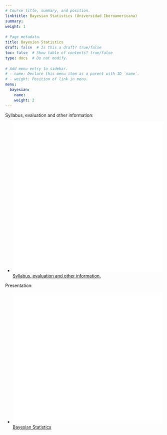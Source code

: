 ```yaml
---
# Course title, summary, and position.
linktitle: Bayesian Statistics (Universidad Iberoamericana)
summary:
weight: 1

# Page metadata.
title: Bayesian Statistics
draft: false  # Is this a draft? true/false
toc: false  # Show table of contents? true/false
type: docs  # Do not modify.

# Add menu entry to sidebar.
# - name: Declare this menu item as a parent with ID `name`.
# - weight: Position of link in menu.
menu:
  bayesian:
    name:
    weight: 2
---
```


Syllabus, evaluation and other information:

<ul>
  <li>
    <span class="inline-svg"> <img src="book.svg"/>
      <a href="programa_bayesian_2022_1.pdf" target="_blank">
        Syllabus, evaluation and other information.
      </a>
    </span>
  </li>
</ul>

Presentation:

<ul>
  <li>
    <span class="inline-svg"> <img src="tv.svg"/>
      <a href="bayesian_statistics_2022.pdf" target="_blank">
        Bayesian Statistics
      </a>
    </span>
  </li>
</ul>
